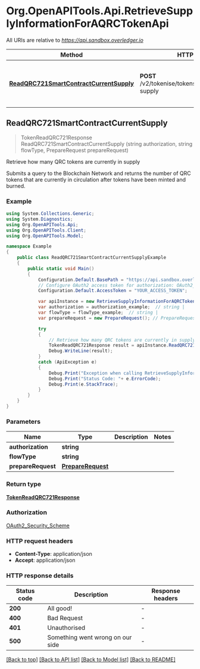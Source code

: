 # Org.OpenAPITools.Api.RetrieveSupplyInformationForAQRCTokenApi

All URIs are relative to *https://api.sandbox.overledger.io*

Method | HTTP request | Description
------------- | ------------- | -------------
[**ReadQRC721SmartContractCurrentSupply**](RetrieveSupplyInformationForAQRCTokenApi.md#readqrc721smartcontractcurrentsupply) | **POST** /v2/tokenise/tokens/{flowType}/current-supply | Retrieve how many QRC tokens are currently in supply



## ReadQRC721SmartContractCurrentSupply

> TokenReadQRC721Response ReadQRC721SmartContractCurrentSupply (string authorization, string flowType, PrepareRequest prepareRequest)

Retrieve how many QRC tokens are currently in supply

Submits a query to the Blockchain Network and returns the number of QRC tokens that are currently in circulation after tokens have been minted and burned.

### Example

```csharp
using System.Collections.Generic;
using System.Diagnostics;
using Org.OpenAPITools.Api;
using Org.OpenAPITools.Client;
using Org.OpenAPITools.Model;

namespace Example
{
    public class ReadQRC721SmartContractCurrentSupplyExample
    {
        public static void Main()
        {
            Configuration.Default.BasePath = "https://api.sandbox.overledger.io";
            // Configure OAuth2 access token for authorization: OAuth2_Security_Scheme
            Configuration.Default.AccessToken = "YOUR_ACCESS_TOKEN";

            var apiInstance = new RetrieveSupplyInformationForAQRCTokenApi(Configuration.Default);
            var authorization = authorization_example;  // string | 
            var flowType = flowType_example;  // string | 
            var prepareRequest = new PrepareRequest(); // PrepareRequest | 

            try
            {
                // Retrieve how many QRC tokens are currently in supply
                TokenReadQRC721Response result = apiInstance.ReadQRC721SmartContractCurrentSupply(authorization, flowType, prepareRequest);
                Debug.WriteLine(result);
            }
            catch (ApiException e)
            {
                Debug.Print("Exception when calling RetrieveSupplyInformationForAQRCTokenApi.ReadQRC721SmartContractCurrentSupply: " + e.Message );
                Debug.Print("Status Code: "+ e.ErrorCode);
                Debug.Print(e.StackTrace);
            }
        }
    }
}
```

### Parameters


Name | Type | Description  | Notes
------------- | ------------- | ------------- | -------------
 **authorization** | **string**|  | 
 **flowType** | **string**|  | 
 **prepareRequest** | [**PrepareRequest**](PrepareRequest.md)|  | 

### Return type

[**TokenReadQRC721Response**](TokenReadQRC721Response.md)

### Authorization

[OAuth2_Security_Scheme](../README.md#OAuth2_Security_Scheme)

### HTTP request headers

- **Content-Type**: application/json
- **Accept**: application/json


### HTTP response details
| Status code | Description | Response headers |
|-------------|-------------|------------------|
| **200** | All good! |  -  |
| **400** | Bad Request |  -  |
| **401** | Unauthorised |  -  |
| **500** | Something went wrong on our side |  -  |

[[Back to top]](#)
[[Back to API list]](../README.md#documentation-for-api-endpoints)
[[Back to Model list]](../README.md#documentation-for-models)
[[Back to README]](../README.md)

